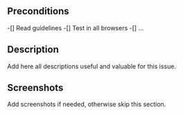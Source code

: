 ## Preconditions

-[] Read guidelines
-[] Test in all browsers
-[] ...

## Description

Add here all descriptions useful and valuable for this issue.

## Screenshots

Add screenshots if needed, otherwise skip this section.

